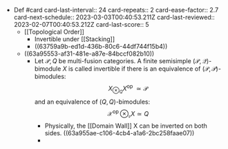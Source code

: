- Def #card
  card-last-interval:: 24
  card-repeats:: 2
  card-ease-factor:: 2.7
  card-next-schedule:: 2023-03-03T00:40:53.211Z
  card-last-reviewed:: 2023-02-07T00:40:53.212Z
  card-last-score:: 5
	- [[Topological Order]]
		- Invertible under [[Stacking]]
		- ((63759a9b-ed1d-436b-80c6-44df744f15b4))
	- ((63a95553-af31-481e-a87e-84bccf082b10))
		- Let $\mathcal{P}, Q$ be multi-fusion categories. A finite semisimple $(\mathcal{P}, \mathcal{Q})$-bimodule $X$ is called invertible if there is an equivalence of $(\mathcal{P}, \mathcal{P})$-bimodules:
		  $$
		  X_{\otimes_Q} X^{\text {op }} \simeq \mathcal{P}
		  $$
		  and an equivalence of $(Q, Q)$-bimodules:
		  $$
		  \mathcal{X}^{\text {op }} \otimes_{\mathfrak{p}} X \simeq Q
		  $$
			- Physically, the [[Domain Wall]] X can be inverted on both sides.
			  ((63a955ae-c106-4cb4-a1a6-2bc258faae07))
			-